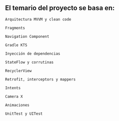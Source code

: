 ## El temario del proyecto se basa en:

    Arquitectura MVVM y clean code
    
    Fragments
    
    Navigation Component
    
    Gradle KTS
    
    Inyección de dependencias
    
    StateFlow y corrutinas
    
    RecyclerView
    
    Retrofit, interceptors y mappers
    
    Intents
    
    Camera X
    
    Animaciones
    
    UnitTest y UITest
